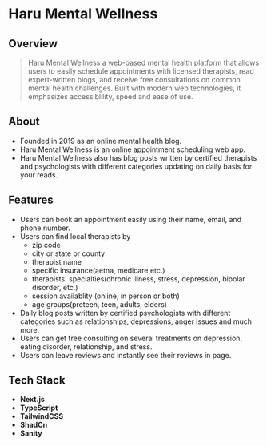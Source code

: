 # Haru Mental Wellness

## Overview

> Haru Mental Wellness a web-based mental health platform that allows users to easily schedule appointments with licensed therapists, read expert-written blogs, and receive free consultations on common mental health challenges. Built with modern web technologies, it emphasizes accessiblility, speed and ease of use.

## About

- Founded in 2019 as an online mental health blog.
- Haru Mental Wellness is an online appointment scheduling web app.
- Haru Mental Wellness also has blog posts written by certified therapists and psychologists with different categories updating on daily basis for your reads.

## Features

- Users can book an appointment easily using their name, email, and phone number.
- Users can find local therapists by
  - zip code
  - city or state or county
  - therapist name
  - specific insurance(aetna, medicare,etc.)
  - therapists' specialties(chronic illness, stress, depression, bipolar disorder, etc.)
  - session availablity (online, in person or both)
  - age groups(preteen, teen, adults, elders)
- Daily blog posts written by certified psychologists with different categories such as relationships, depressions, anger issues and much more.
- Users can get free consulting on several treatments on depression, eating disorder, relationship, and stress.
- Users can leave reviews and instantly see their reviews in page.

## Tech Stack

- **Next.js**
- **TypeScript**
- **TailwindCSS**
- **ShadCn**
- **Sanity**
